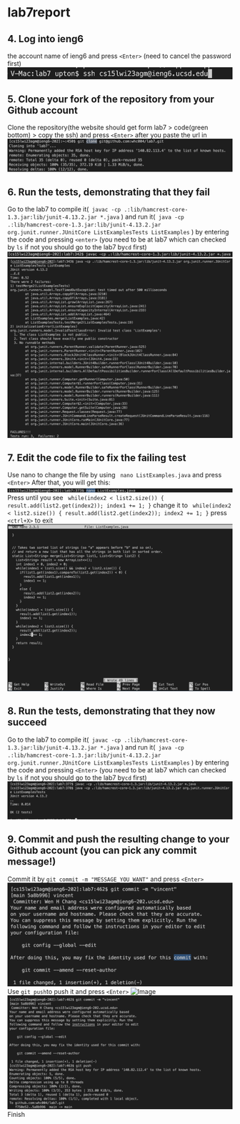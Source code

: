 # lab7report

## 4. Log into ieng6


the account name of ieng6 and press `<Enter>` (need to cancel the password first)
![Image](login.png)
## 5. Clone your fork of the repository from your Github account
 Clone the repository(the website should get form lab7 > code(green bottom) > copy the ssh) and press `<Enter>` after you paste the url in
![Image](clone.png)
## 6. Run the tests, demonstrating that they fail
 Go to the lab7 to compile it(``` javac -cp .:lib/hamcrest-core-1.3.jar:lib/junit-4.13.2.jar *.java``` ) and run it(``` java -cp .:lib/hamcrest-core-1.3.jar:lib/junit-4.13.2.jar org.junit.runner.JUnitCore ListExamplesTests ListExamples``` ) by entering the code and pressing `<enter>` (you need to be at lab7 which can checked by ```ls``` if not you should go to the lab7 by```cd``` first)
![Image](compile.png)
![Image](run-fail.png)
## 7. Edit the code file to fix the failing test
 Use nano to change the file by using ``` nano ListExamples.java``` and press  `<Enter>`
 After that, you will get this:
 ![Image](nano.png)
 Press <down> until you see ``` while(index2 < list2.size()) {
      result.add(list2.get(index2));
      index1 += 1;
    }``` change it to ``` while(index2 < list2.size()) {
      result.add(list2.get(index2));
      index2 += 1;
    }``` 
 press `<ctrl+X>` to exit          
 ![Image](changethecode.png)
## 8. Run the tests, demonstrating that they now succeed
  Go to the lab7 to compile it(``` javac -cp .:lib/hamcrest-core-1.3.jar:lib/junit-4.13.2.jar *.java``` ) and run it(``` java -cp .:lib/hamcrest-core-1.3.jar:lib/junit-4.13.2.jar org.junit.runner.JUnitCore ListExamplesTests ListExamples``` ) by entering the code and pressing `<Enter>` (you need to be at lab7 which can checked by ```ls``` if not you should go to the lab7 by```cd``` first)
![Image](run-ok.png)
## 9. Commit and push the resulting change to your Github account (you can pick any commit message!)
 Commit it by ```git commit -m "MESSAGE_YOU_WANT"``` and press `<Enter>`
![Image](commit.png)
 Use ```git push```to push it and press `<Enter>`
![Image](push.png)
![Image](push-con.png)
 Finish
